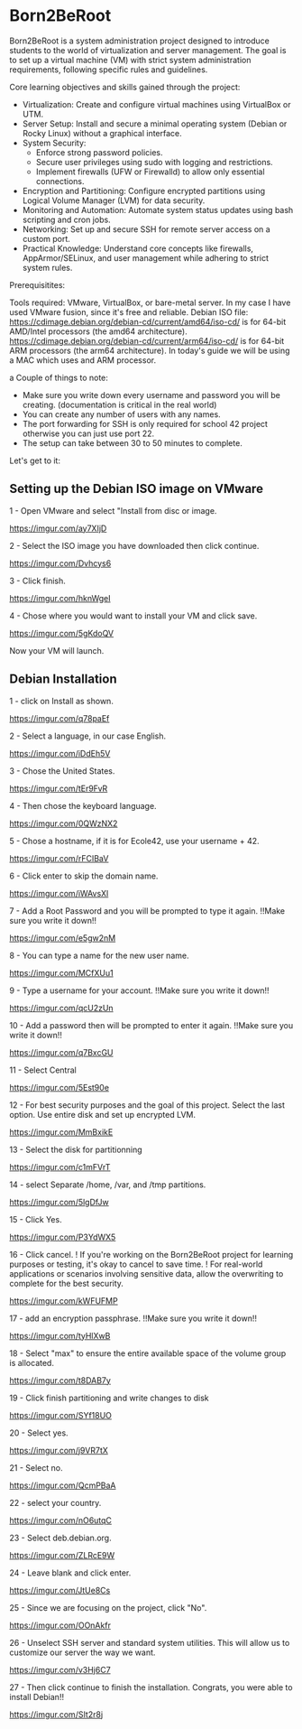 # Born2BeRoot
Born2BeRoot is a system administration project designed to introduce students to the world of virtualization and server management. The goal is to set up a virtual machine (VM) with strict system administration requirements, following specific rules and guidelines.

Core learning objectives and skills gained through the project:

- Virtualization: Create and configure virtual machines using VirtualBox or UTM.
- Server Setup: Install and secure a minimal operating system (Debian or Rocky Linux) without a graphical interface.
- System Security:
	- Enforce strong password policies.
	- Secure user privileges using sudo with logging and restrictions.
	- Implement firewalls (UFW or Firewalld) to allow only essential connections.
- Encryption and Partitioning: Configure encrypted partitions using Logical Volume Manager (LVM) for data security.
- Monitoring and Automation: Automate system status updates using bash scripting and cron jobs.
- Networking: Set up and secure SSH for remote server access on a custom port.
- Practical Knowledge: Understand core concepts like firewalls, AppArmor/SELinux, and user management while adhering to strict system rules.

Prerequisitites:

Tools required:
	VMware, VirtualBox, or bare-metal server.
	In my case I have used VMware fusion, since it's free and reliable.
Debian ISO file:
	https://cdimage.debian.org/debian-cd/current/amd64/iso-cd/ is for 64-bit AMD/Intel processors (the amd64 architecture).
	https://cdimage.debian.org/debian-cd/current/arm64/iso-cd/ is for 64-bit ARM processors (the arm64 architecture).
	In today's guide we will be using a MAC which uses and ARM processor.

a Couple of things to note:
- Make sure you write down every username and password you will be creating. (documentation is critical in the real world)
- You can create any number of users with any names.
- The port forwarding for SSH is only required for school 42 project otherwise you can just use port 22.
- The setup can take between 30 to 50 minutes to complete.

Let's get to it:
## Setting up the Debian ISO image on VMware
1 - Open VMware and select "Install from disc or image.

https://imgur.com/ay7XIjD

2 - Select the ISO image you have downloaded then click continue.

https://imgur.com/Dvhcys6

3 - Click finish.

https://imgur.com/hknWgeI

4 - Chose where you would want to install your VM and click save.

https://imgur.com/5gKdoQV

Now your VM will launch.

## Debian Installation

1 - click on Install as shown.

https://imgur.com/q78paEf

2 - Select a language, in our case English.

https://imgur.com/iDdEh5V

3 - Chose the United States.

https://imgur.com/tEr9FvR

4 - Then chose the keyboard language.

https://imgur.com/0QWzNX2

5 - Chose a hostname, if it is for Ecole42, use your username + 42.

https://imgur.com/rFCIBaV

6 - Click enter to skip the domain name.

https://imgur.com/iWAvsXl

7 - Add a Root Password and you will be prompted to type it again. !!Make sure you write it down!!

https://imgur.com/e5gw2nM

8 - You can type a name for the new user name.

https://imgur.com/MCfXUu1

9 - Type a username for your account. !!Make sure you write it down!!

https://imgur.com/qcU2zUn

10 - Add a password then will be prompted to enter it again. !!Make sure you write it down!!

https://imgur.com/q7BxcGU

11 - Select Central

https://imgur.com/5Est90e

12 - For best security purposes and the goal of this project. Select the last option. Use entire disk and set up encrypted LVM.

https://imgur.com/MmBxikE

13 - Select the disk for partitionning

https://imgur.com/c1mFVrT

14 - select Separate /home, /var, and /tmp partitions.

https://imgur.com/5lgDfJw

15 - Click Yes.

https://imgur.com/P3YdWX5

16 - Click cancel.
! If you're working on the Born2BeRoot project for learning purposes or testing, it's okay to cancel to save time.
! For real-world applications or scenarios involving sensitive data, allow the overwriting to complete for the best security.

https://imgur.com/kWFUFMP

17 - add an encryption passphrase. !!Make sure you write it down!!

https://imgur.com/tyHlXwB 

18 - Select "max" to ensure the entire available space of the volume group is allocated.

https://imgur.com/t8DAB7y

19 - Click finish partitioning and write changes to disk

https://imgur.com/SYf18UO

20 - Select yes.

https://imgur.com/j9VR7tX

21 - Select no. 

https://imgur.com/QcmPBaA 

22 - select your country.

https://imgur.com/nO6utqC

23 - Select deb.debian.org.

https://imgur.com/ZLRcE9W

24 - Leave blank and click enter.

https://imgur.com/JtUe8Cs

25 - Since we are focusing on the project, click "No".

https://imgur.com/OOnAkfr

26 - Unselect SSH server and standard system utilities. This will allow us to customize our server the way we want.

https://imgur.com/v3Hj6C7

27 - Then click continue to finish the installation. Congrats, you were able to install Debian!!

https://imgur.com/SIt2r8j

